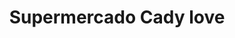 ---
title: "Supermercado Cady love"
url: /puerto-gaitan/supermercado-cady-love/
shop: Supermarkt
---